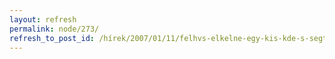 ```yaml
---
layout: refresh
permalink: node/273/
refresh_to_post_id: /hírek/2007/01/11/felhvs-elkelne-egy-kis-kde-s-segtsg
---
```

